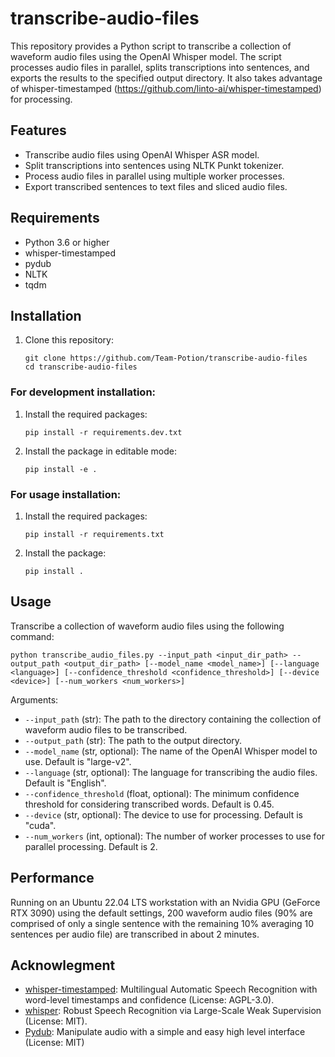 # transcribe-audio-files

This repository provides a Python script to transcribe a collection of waveform audio files using the OpenAI Whisper model. The script processes audio files in parallel, splits transcriptions into sentences, and exports the results to the specified output directory. It also takes advantage of whisper-timestamped (https://github.com/linto-ai/whisper-timestamped) for processing.

## Features

- Transcribe audio files using OpenAI Whisper ASR model.
- Split transcriptions into sentences using NLTK Punkt tokenizer.
- Process audio files in parallel using multiple worker processes.
- Export transcribed sentences to text files and sliced audio files.

## Requirements

- Python 3.6 or higher
- whisper-timestamped
- pydub
- NLTK
- tqdm

## Installation

1. Clone this repository:
   ```
   git clone https://github.com/Team-Potion/transcribe-audio-files
   cd transcribe-audio-files
   ```

### For development installation:

1. Install the required packages:
   ```
   pip install -r requirements.dev.txt
   ```

1. Install the package in editable mode:
   ```
   pip install -e .
   ```

### For usage installation:

1. Install the required packages:
   ```
   pip install -r requirements.txt
   ```

1. Install the package:
   ```
   pip install .
   ```

## Usage

Transcribe a collection of waveform audio files using the following command:

```
python transcribe_audio_files.py --input_path <input_dir_path> --output_path <output_dir_path> [--model_name <model_name>] [--language <language>] [--confidence_threshold <confidence_threshold>] [--device <device>] [--num_workers <num_workers>]
```

Arguments:

- `--input_path` (str): The path to the directory containing the collection of waveform audio files to be transcribed.
- `--output_path` (str): The path to the output directory.
- `--model_name` (str, optional): The name of the OpenAI Whisper model to use. Default is "large-v2".
- `--language` (str, optional): The language for transcribing the audio files. Default is "English".
- `--confidence_threshold` (float, optional): The minimum confidence threshold for considering transcribed words. Default is 0.45.
- `--device` (str, optional): The device to use for processing. Default is "cuda".
- `--num_workers` (int, optional): The number of worker processes to use for parallel processing. Default is 2.

## Performance

Running on an Ubuntu 22.04 LTS workstation with an Nvidia GPU (GeForce RTX 3090) using the default settings, 200 waveform audio files (90% are comprised of only a single sentence with the remaining 10% averaging 10 sentences per audio file) are transcribed in about 2 minutes.

## Acknowlegment

- [whisper-timestamped](https://github.com/linto-ai/whisper-timestamped): Multilingual Automatic Speech Recognition with word-level timestamps and confidence (License: AGPL-3.0).
- [whisper](https://github.com/openai/whisper): Robust Speech Recognition via Large-Scale Weak Supervision (License: MIT).
- [Pydub](https://github.com/jiaaro/pydub): Manipulate audio with a simple and easy high level interface (License: MIT)
